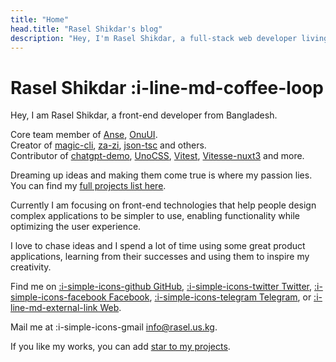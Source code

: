 ```yaml
---
title: "Home"
head.title: "Rasel Shikdar's blog"
description: "Hey, I'm Rasel Shikdar, a full-stack web developer living in Bangladesh. I'm passionate about building open-source packages in the Vue, Nuxt and Vite ecosystems."
---
```


# Rasel Shikdar :i-line-md-coffee-loop

Hey, I am Rasel Shikdar, a front-end developer from Bangladesh.

Core team member of [Anse](https://github.com/anse-app), [OnuUI](https://github.com/onu-ui/onu-ui).<br>
Creator of [magic-cli](https://github.com/vbs-plus/magic-cli), [za-zi](https://github.com/vbs-plus/zi),  [json-tsc](https://github.com/vbs-plus/json-tsc) and others.<br>
Contributor of [chatgpt-demo](https://github.com/ddiu8081/chatgpt-demo), [UnoCSS](https://github.com/unocss/unocss), [Vitest](https://github.com/vitest-dev/vitest), [Vitesse-nuxt3](https://github.com/antfu/vitesse-nuxt3) and more.
 
Dreaming up ideas and making them come true is where my passion lies. You can find my [full projects list here](/projects). 

Currently I am focusing on front-end technologies that help people design complex applications to be simpler to use, enabling functionality while optimizing the user experience.

I love to chase ideas and I spend a lot of time using some great product applications, learning from their successes and using them to inspire my creativity.

Find me on [:i-simple-icons-github GitHub](https://github.com/raselshikdar), [:i-simple-icons-twitter Twitter](https://twitter.com/raselshikdar_), [:i-simple-icons-facebook Facebook](https://www.facebook.com/raselshikdar), [:i-simple-icons-telegram Telegram](https://t.me/raselshikdar), or [:i-line-md-external-link Web](https://rasel.us.kg).

Mail me at :i-simple-icons-gmail info@rasel.us.kg.

If you like my works, you can add [star to my projects](https://github.com/raselshikdar?tab=repositories).

